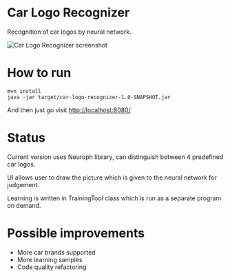 # Car Logo Recognizer

Recognition of car logos by neural network.

![Car Logo Recognizer screenshot](https://raw.githubusercontent.com/MaciejWysocki/car-logo-recognizer/master/carlogorecognizer.png)

# How to run
```
mvn install
java -jar target/car-logo-recognizer-1.0-SNAPSHOT.jar
```
And then just go visit [http://localhost:8080/](http://localhost:8080/)

# Status

Current version uses Neuroph library, can distinguish between 4 predefined car logos.

UI allows user to draw the picture which is given to the neural network for judgement.

Learning is written in TrainingTool class which is run as a separate program on demand.

# Possible improvements

- More car brands supported
- More learning samples
- Code quality refactoring
